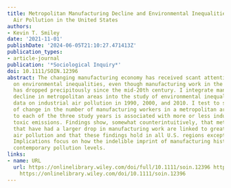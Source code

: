 ```yaml
---
title: Metropolitan Manufacturing Decline and Environmental Inequalities in Industrial
  Air Pollution in the United States
authors:
- Kevin T. Smiley
date: '2021-11-01'
publishDate: '2024-06-05T21:10:27.471413Z'
publication_types:
- article-journal
publication: '*Sociological Inquiry*'
doi: 10.1111/SOIN.12396
abstract: The changing manufacturing economy has received scant attention in research
  on environmental inequalities, even though manufacturing work in the United States
  has dropped precipitously since the mid-20th century. I integrate manufacturing
  decline in metropolitan areas into the study of environmental inequality by using
  data on industrial air pollution in 1990, 2000, and 2010. I test to see if an indicator
  of change in the number of manufacturing workers in a metropolitan area from 1970
  to each of the three study years is associated with more or less industrially produced
  toxic emissions. Findings show, somewhat counterintuitively, that metropolitan areas
  that have had a larger drop in manufacturing work are linked to greater industrial
  air pollution and that these findings hold in all U.S. regions except the West.
  Implications focus on how the indelible imprint of manufacturing history may condition
  contemporary pollution levels.
links:
- name: URL
  url: https://onlinelibrary.wiley.com/doi/full/10.1111/soin.12396 https://onlinelibrary.wiley.com/doi/abs/10.1111/soin.12396
    https://onlinelibrary.wiley.com/doi/10.1111/soin.12396
---
```

